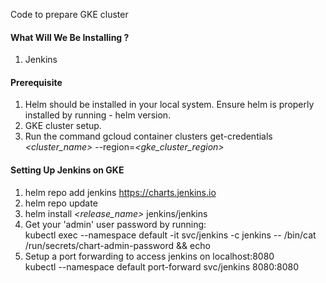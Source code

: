 Code to prepare GKE cluster

#### What Will We Be Installing ?
1. Jenkins

#### Prerequisite
1. Helm should be installed in your local system. Ensure helm is properly installed by running - helm version.
2. GKE cluster setup.
3. Run the command gcloud container clusters get-credentials *<cluster_name>* --region=*<gke_cluster_region>*

#### Setting Up Jenkins on GKE
1. helm repo add jenkins https://charts.jenkins.io
2. helm repo update
3. helm install *<release_name>* jenkins/jenkins
4. Get your 'admin' user password by running:
   <br />kubectl exec --namespace default -it svc/jenkins -c jenkins -- /bin/cat /run/secrets/chart-admin-password && echo
5. Setup a port forwarding to access jenkins on localhost:8080
  <br />kubectl --namespace default port-forward svc/jenkins 8080:8080
  
  
  
